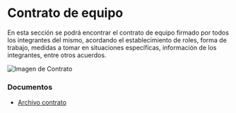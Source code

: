 # Contrato de equipo
En esta sección se podrá encontrar el contrato de equipo firmado por todos los integrantes del mismo, acordando el establecimiento de roles, forma de trabajo, medidas a tomar en situaciones específicas, información de los integrantes, entre otros acuerdos.

![Imagen de Contrato](https://cdn.euroinnova.edu.es/img/subidasEditor/qu%C3%A9%20son%20los%20contratos-1595847891.jpg)

### Documentos
- [Archivo contrato](ContratoDeEquipo.docx.pdf)
